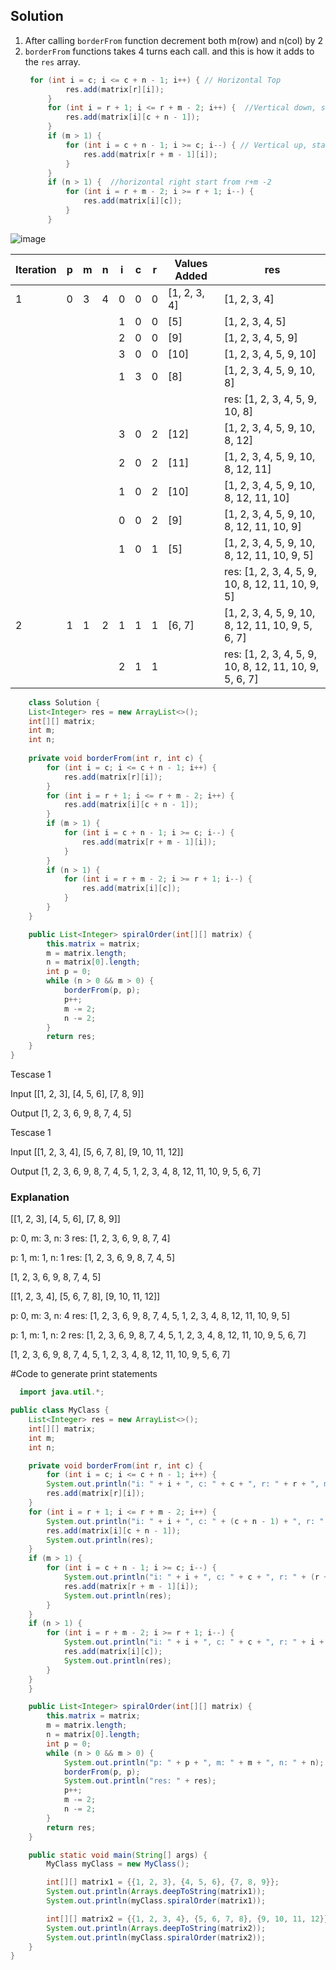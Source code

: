 ## Solution

1. After calling `borderFrom` function decrement both m(row) and n(col) by 2
2. `borderFrom` functions takes 4 turns each call. and this is how it adds to the `res` array.
   ``` java
    for (int i = c; i <= c + n - 1; i++) { // Horizontal Top
            res.add(matrix[r][i]);   
        }
        for (int i = r + 1; i <= r + m - 2; i++) {  //Vertical down, start from second row coz the first row is already done
            res.add(matrix[i][c + n - 1]);
        }
        if (m > 1) {
            for (int i = c + n - 1; i >= c; i--) { // Vertical up, start from the last-1 is already done last column
                res.add(matrix[r + m - 1][i]);
            }
        }
        if (n > 1) {  //horizontal right start from r+m -2 
            for (int i = r + m - 2; i >= r + 1; i--) {
                res.add(matrix[i][c]);
            }
        }
    ```
![image](https://github.com/bruhathisp/dsa_java/assets/91585301/12d4d015-5729-4ffc-817a-d86be9cdaff9)

| Iteration | p | m | n | i | c | r | Values Added      | res                                      |
|-----------|---|---|---|---|---|---|-------------------|------------------------------------------|
| 1         | 0 | 3 | 4 | 0 | 0 | 0 | [1, 2, 3, 4]      | [1, 2, 3, 4]                             |
|           |   |   |   | 1 | 0 | 0 | [5]               | [1, 2, 3, 4, 5]                          |
|           |   |   |   | 2 | 0 | 0 | [9]               | [1, 2, 3, 4, 5, 9]                       |
|           |   |   |   | 3 | 0 | 0 | [10]              | [1, 2, 3, 4, 5, 9, 10]                   |
|           |   |   |   | 1 | 3 | 0 | [8]               | [1, 2, 3, 4, 5, 9, 10, 8]                |
|           |   |   |   |   |   |   |                   | res: [1, 2, 3, 4, 5, 9, 10, 8]            |
|           |   |   |   | 3 | 0 | 2 | [12]              | [1, 2, 3, 4, 5, 9, 10, 8, 12]            |
|           |   |   |   | 2 | 0 | 2 | [11]              | [1, 2, 3, 4, 5, 9, 10, 8, 12, 11]        |
|           |   |   |   | 1 | 0 | 2 | [10]              | [1, 2, 3, 4, 5, 9, 10, 8, 12, 11, 10]   |
|           |   |   |   | 0 | 0 | 2 | [9]               | [1, 2, 3, 4, 5, 9, 10, 8, 12, 11, 10, 9]|
|           |   |   |   | 1 | 0 | 1 | [5]               | [1, 2, 3, 4, 5, 9, 10, 8, 12, 11, 10, 9, 5]|
|           |   |   |   |   |   |   |                   | res: [1, 2, 3, 4, 5, 9, 10, 8, 12, 11, 10, 9, 5]|
| 2         | 1 | 1 | 2 | 1 | 1 | 1 | [6, 7]           | [1, 2, 3, 4, 5, 9, 10, 8, 12, 11, 10, 9, 5, 6, 7]|
|           |   |   |   | 2 | 1 | 1 |                   | res: [1, 2, 3, 4, 5, 9, 10, 8, 12, 11, 10, 9, 5, 6, 7]|


``` java
    class Solution {
    List<Integer> res = new ArrayList<>();
    int[][] matrix;
    int m;
    int n;
    
    private void borderFrom(int r, int c) {
        for (int i = c; i <= c + n - 1; i++) {
            res.add(matrix[r][i]);
        }
        for (int i = r + 1; i <= r + m - 2; i++) {
            res.add(matrix[i][c + n - 1]);
        }
        if (m > 1) {
            for (int i = c + n - 1; i >= c; i--) {
                res.add(matrix[r + m - 1][i]);
            }
        }
        if (n > 1) {
            for (int i = r + m - 2; i >= r + 1; i--) {
                res.add(matrix[i][c]);
            }
        }
    }

    public List<Integer> spiralOrder(int[][] matrix) {
        this.matrix = matrix;
        m = matrix.length;
        n = matrix[0].length;
        int p = 0;
        while (n > 0 && m > 0) {
            borderFrom(p, p);
            p++;
            m -= 2;
            n -= 2;
        }
        return res;
    }
}

```


Tescase 1

Input [[1, 2, 3], [4, 5, 6], [7, 8, 9]]

Output [1, 2, 3, 6, 9, 8, 7, 4, 5]

Tescase 1

Input [[1, 2, 3, 4], [5, 6, 7, 8], [9, 10, 11, 12]]

Output [1, 2, 3, 6, 9, 8, 7, 4, 5, 1, 2, 3, 4, 8, 12, 11, 10, 9, 5, 6, 7]



### Explanation 

[[1, 2, 3], [4, 5, 6], [7, 8, 9]]

p: 0, m: 3, n: 3
res: [1, 2, 3, 6, 9, 8, 7, 4]

p: 1, m: 1, n: 1
res: [1, 2, 3, 6, 9, 8, 7, 4, 5]

[1, 2, 3, 6, 9, 8, 7, 4, 5]


[[1, 2, 3, 4], [5, 6, 7, 8], [9, 10, 11, 12]]

p: 0, m: 3, n: 4
res: [1, 2, 3, 6, 9, 8, 7, 4, 5, 1, 2, 3, 4, 8, 12, 11, 10, 9, 5]

p: 1, m: 1, n: 2
res: [1, 2, 3, 6, 9, 8, 7, 4, 5, 1, 2, 3, 4, 8, 12, 11, 10, 9, 5, 6, 7]

[1, 2, 3, 6, 9, 8, 7, 4, 5, 1, 2, 3, 4, 8, 12, 11, 10, 9, 5, 6, 7]



#Code to generate print statements

``` java
  import java.util.*;

public class MyClass {
    List<Integer> res = new ArrayList<>();
    int[][] matrix;
    int m;
    int n;

    private void borderFrom(int r, int c) {
        for (int i = c; i <= c + n - 1; i++) {
        System.out.println("i: " + i + ", c: " + c + ", r: " + r + ", m: " + m + ", n: " + n);
        res.add(matrix[r][i]);
    }
    for (int i = r + 1; i <= r + m - 2; i++) {
        System.out.println("i: " + i + ", c: " + (c + n - 1) + ", r: " + r + ", m: " + m + ", n: " + n);
        res.add(matrix[i][c + n - 1]);
        System.out.println(res);
    }
    if (m > 1) {
        for (int i = c + n - 1; i >= c; i--) {
            System.out.println("i: " + i + ", c: " + c + ", r: " + (r + m - 1) + ", m: " + m + ", n: " + n);
            res.add(matrix[r + m - 1][i]);
            System.out.println(res);
        }
    }
    if (n > 1) {
        for (int i = r + m - 2; i >= r + 1; i--) {
            System.out.println("i: " + i + ", c: " + c + ", r: " + i + ", m: " + m + ", n: " + n);
            res.add(matrix[i][c]);
            System.out.println(res);
        }
    }
    }

    public List<Integer> spiralOrder(int[][] matrix) {
        this.matrix = matrix;
        m = matrix.length;
        n = matrix[0].length;
        int p = 0;
        while (n > 0 && m > 0) {
            System.out.println("p: " + p + ", m: " + m + ", n: " + n);
            borderFrom(p, p);
            System.out.println("res: " + res);
            p++;
            m -= 2;
            n -= 2;
        }
        return res;
    }

    public static void main(String[] args) {
        MyClass myClass = new MyClass();

        int[][] matrix1 = {{1, 2, 3}, {4, 5, 6}, {7, 8, 9}};
        System.out.println(Arrays.deepToString(matrix1));
        System.out.println(myClass.spiralOrder(matrix1));

        int[][] matrix2 = {{1, 2, 3, 4}, {5, 6, 7, 8}, {9, 10, 11, 12}};
        System.out.println(Arrays.deepToString(matrix2));
        System.out.println(myClass.spiralOrder(matrix2));
    }
}

```

